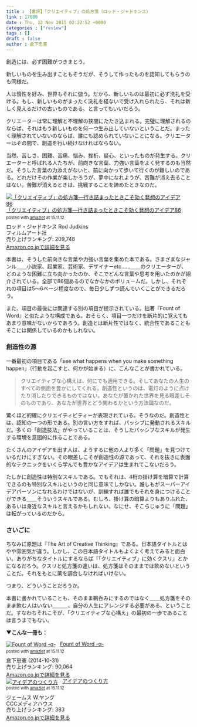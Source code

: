 ```yaml
---
title : 【書評】「クリエイティブ」の処方箋（ロッド・ジャドキンス）
link : 17080
date : Thu, 12 Nov 2015 02:22:52 +0000
categories : ["review"]
tags : []
draft : false
author : 倉下忠憲
---
```


創造には、必ず困難がつきまとう。

新しいものを生み出すこともそうだが、そうして作ったものを認知してもらうのも同様だ。

人は惰性を好み、世界もそれに倣う。だから、新しいものは最初に必ず洗礼を受ける。もし、新しいものがまったく洗礼を経ないで受け入れられたら、それは新しく見えるだけの古いものである、と言ってもいいだろう。

クリエーターは常に理解と不理解の狭間にたたき込まれる。完璧に理解されるのならば、それはもう新しいものを何一つ生み出していないということだ。まったく理解されていないのならば、誰にも認められていないことになる。クリエーターはその間で、創造を行い続けなければならない。

当然、苦しさ、困難、苦痛、悩み、挫折、疑心、といったものが発生する。クリエーターと呼ばれる人たちが、前向きな言葉、力強い言葉をよく発するのも当然だ。そうした言葉の力添えがないと、前に向かって歩いて行くのが難しいのである。どれだけその作業が楽しかろうが、夢中になれようが、苦難が消え去ることはない。苦難が消えるときは、挑戦することを諦めたときなのだ。

<div class="amazlet-box" style="margin-bottom:0px;"><div class="amazlet-image" style="float:left;margin:0px 12px 1px 0px;"><a href="http://www.amazon.co.jp/exec/obidos/ASIN/4845915693/rashita1000-22/ref=nosim/" name="amazletlink" target="_blank"><img src="http://ecx.images-amazon.com/images/I/51WIzzVVRlL._SL160_.jpg" alt="「クリエイティブ」の処方箋―行き詰まったときこそ効く発想のアイデア86" style="border: none;" /></a></div><div class="amazlet-info" style="line-height:120%; margin-bottom: 10px"><div class="amazlet-name" style="margin-bottom:10px;line-height:120%"><a href="http://www.amazon.co.jp/exec/obidos/ASIN/4845915693/rashita1000-22/ref=nosim/" name="amazletlink" target="_blank">「クリエイティブ」の処方箋―行き詰まったときこそ効く発想のアイデア86</a><div class="amazlet-powered-date" style="font-size:80%;margin-top:5px;line-height:120%">posted with <a href="http://www.amazlet.com/" title="amazlet" target="_blank">amazlet</a> at 15.11.12</div></div><div class="amazlet-detail">ロッド・ジャドキンス Rod Judkins <br />フィルムアート社 <br />売り上げランキング: 209,748<br /></div><div class="amazlet-sub-info" style="float: left;"><div class="amazlet-link" style="margin-top: 5px"><a href="http://www.amazon.co.jp/exec/obidos/ASIN/4845915693/rashita1000-22/ref=nosim/" name="amazletlink" target="_blank">Amazon.co.jpで詳細を見る</a></div></div></div><div class="amazlet-footer" style="clear: left"></div></div>

本書は、そうした前向きな言葉や力強い言葉を集めた本である。さまざまなジャンル＿＿小説家、起業家、芸術家、デザイナーetc……＿＿のクリエーターが、どのような困難に立ち向かったのか、そこでどんな言葉や思考を用いたのかが紹介されている。全部で86個あるのでなかなかのボリュームだ。しかし、それぞれの項目は5〜6ページ程度なので、毎日少しずつ読んでいくことができるだろう。

また、項目の最後には関連する別の項目が提示されている。拙著『Fount of Word』と似たような構成である。おそらく、項目一つだけを断片的に覚えてもあまり意味がないからであろう。創造とは断片性ではなく、統合性であることもそこには関係しているのかもしれない。

<H3>創造性の源</H3>

一番最初の項目である「see what happens when you make something happen」（行動を起こすと、何かが始まる）に、こんなことが書かれている。

<blockquote>
クリエイティブな心構えは、何にでも適用できる。そしてあなたの人生のすべての側面を豊かにしてくれる。創造性というのは、電灯のように点けたり消したりできるものではない。あなたが置かれた世界を見る眼差しそのものであり、あなたが世界とどう関わるかという方法論なのだ。
</blockquote>

驚くほど的確にクリエイティビティーが表現されている。そうなのだ。創造性とは、認知の一つの形である。別の言い方をすれば、パッシブに発動されるスキルだ。多くの「創造技法」がやっていることは、そうしたパッシブなスキルが発生する環境を意図的に作ることである。

たくさんのアイデアを出す人は、ようするに他の人より多く「問題」を見つけているだけにすぎない。その眼差しこそが創造性の源であって、それを抜きに表面的なテクニックをいくら学んでも豊かなアイデアは生まれてこないだろう。

たしかに創造性は特別なスキルである。でもそれは、4桁の掛け算を暗算で計算できるのも特別なスキルというのと同じ意味でしかない。誰しもがスーパーアイデアパーソンになれるわけではないが、訓練すれば誰でもそれを身につけることができる＿＿そういうスキルである。むしろ、掛け算の暗算よりもありふれた、あるいは身近なスキルと言えるかもしれない。なにせ、そこらじゅうに「問題」は転がっているのだから。

<H3>さいごに</H3>

ちなみに原題は『The Art of Creative Thinking』である。日本語タイトルとはやや雰囲気が違う。しかし、この日本語タイトルもよくよく考えてみると面白い。ありがちなタイトルにするならば『「クリエイティブ」に効くクスリ』とかになるだろう。クスリと処方箋の違いは、処方箋はそのままでは飲めないということだ。それをもとに薬を調合しなければいけない。

つまり、どういうことだろうか。

本書に書かれていることも、そのまま鵜呑みにするのではなく＿＿処方箋をそのまま飲む人はいない＿＿＿、自分の人生にアレンジする必要がある、ということだ。すなわちそれこそが、「クリエイティブな心構え」の最初の一歩であることは言うまでもない。

<strong>▼こんな一冊も：</strong>

<div class="amazlet-box" style="margin-bottom:0px;"><div class="amazlet-image" style="float:left;margin:0px 12px 1px 0px;"><a href="http://www.amazon.co.jp/exec/obidos/ASIN/B00OW20IWC/rashita1000-22/ref=nosim/" name="amazletlink" target="_blank"><img src="http://ecx.images-amazon.com/images/I/51bS5WgPBxL._SL160_.jpg" alt="Fount of Word -α-" style="border: none;" /></a></div><div class="amazlet-info" style="line-height:120%; margin-bottom: 10px"><div class="amazlet-name" style="margin-bottom:10px;line-height:120%"><a href="http://www.amazon.co.jp/exec/obidos/ASIN/B00OW20IWC/rashita1000-22/ref=nosim/" name="amazletlink" target="_blank">Fount of Word -α-</a><div class="amazlet-powered-date" style="font-size:80%;margin-top:5px;line-height:120%">posted with <a href="http://www.amazlet.com/" title="amazlet" target="_blank">amazlet</a> at 15.11.12</div></div><div class="amazlet-detail">倉下忠憲 (2014-10-31)<br />売り上げランキング: 90,064<br /></div><div class="amazlet-sub-info" style="float: left;"><div class="amazlet-link" style="margin-top: 5px"><a href="http://www.amazon.co.jp/exec/obidos/ASIN/B00OW20IWC/rashita1000-22/ref=nosim/" name="amazletlink" target="_blank">Amazon.co.jpで詳細を見る</a></div></div></div><div class="amazlet-footer" style="clear: left"></div></div>

<div class="amazlet-box" style="margin-bottom:0px;"><div class="amazlet-image" style="float:left;margin:0px 12px 1px 0px;"><a href="http://www.amazon.co.jp/exec/obidos/ASIN/4484881047/rashita1000-22/ref=nosim/" name="amazletlink" target="_blank"><img src="http://ecx.images-amazon.com/images/I/518JGHMGRAL._SL160_.jpg" alt="アイデアのつくり方" style="border: none;" /></a></div><div class="amazlet-info" style="line-height:120%; margin-bottom: 10px"><div class="amazlet-name" style="margin-bottom:10px;line-height:120%"><a href="http://www.amazon.co.jp/exec/obidos/ASIN/4484881047/rashita1000-22/ref=nosim/" name="amazletlink" target="_blank">アイデアのつくり方</a><div class="amazlet-powered-date" style="font-size:80%;margin-top:5px;line-height:120%">posted with <a href="http://www.amazlet.com/" title="amazlet" target="_blank">amazlet</a> at 15.11.12</div></div><div class="amazlet-detail">ジェームス W.ヤング <br />CCCメディアハウス <br />売り上げランキング: 383<br /></div><div class="amazlet-sub-info" style="float: left;"><div class="amazlet-link" style="margin-top: 5px"><a href="http://www.amazon.co.jp/exec/obidos/ASIN/4484881047/rashita1000-22/ref=nosim/" name="amazletlink" target="_blank">Amazon.co.jpで詳細を見る</a></div></div></div><div class="amazlet-footer" style="clear: left"></div></div>
